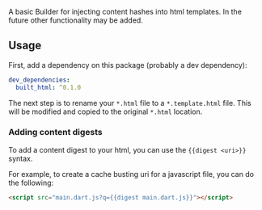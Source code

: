 A basic Builder for injecting content hashes into html templates. In the future
other functionality may be added.

## Usage

First, add a dependency on this package (probably a dev dependency):

```yaml
dev_dependencies:
  built_html: ^0.1.0
```

The next step is to rename your `*.html` file to a `*.template.html` file. This
will be modified and copied to the original `*.html` location.

### Adding content digests

To add a content digest to your html, you can use the `{{digest <uri>}}` syntax.

For example, to create a cache busting uri for a javascript file, you can do the
following:

```html
<script src="main.dart.js?q={{digest main.dart.js}}"></script>
```
